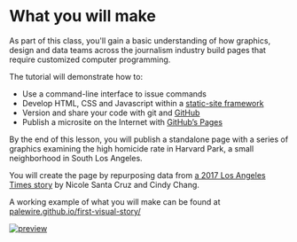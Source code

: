 ```{include} _templates/nav.html

```

# What you will make

As part of this class, you'll gain a basic understanding of how graphics, design and data teams across the journalism industry build pages that require customized computer programming.

The tutorial will demonstrate how to:

- Use a command-line interface to issue commands
- Develop HTML, CSS and Javascript within a [static-site framework](https://github.com/datadesk/baker-example-page-template)
- Version and share your code with git and [GitHub](https://github.com/)
- Publish a microsite on the Internet with [GitHub’s Pages](https://pages.github.com/)

By the end of this lesson, you will publish a standalone page with a series of graphics examining the high homicide rate in Harvard Park, a small neighborhood in South Los Angeles.

You will create the page by repurposing data from [a 2017 Los Angeles Times story](http://www.latimes.com/projects/la-me-harvard-park-homicides/) by Nicole Santa Cruz and Cindy Chang.

A working example of what you will make can be found at [palewire.github.io/first-visual-story/](https://palewire.github.io/first-visual-story/)

[![preview](_static/preview.gif)](https://palewire.github.io/first-visual-story/)

